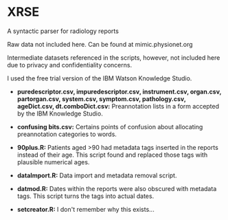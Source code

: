 # XRSE
A syntactic parser for radiology reports

Raw data not included here. Can be found at mimic.physionet.org

Intermediate datasets referenced in the scripts, however, not included here due to privacy and confidentiality concerns.

I used the free trial version of the IBM Watson Knowledge Studio.

- **puredescriptor.csv, impuredescriptor.csv, instrument.csv, organ.csv, partorgan.csv, system.csv, symptom.csv, pathology.csv, ageDict.csv, dt.comboDict.csv:** Preannotation lists in a form accepted by the IBM Knowledge Studio.

- **confusing bits.csv:** Certains points of confusion about allocating preannotation categories to words.

- **90plus.R:** Patients aged >90 had metadata tags inserted in the reports instead of their age. This script found and replaced those tags with plausible numerical ages.

- **dataImport.R:** Data import and metadata removal script.

- **datmod.R:** Dates within the reports were also obscured with metadata tags. This script turns the tags into actual dates.

- **setcreator.R:** I don't remember why this exists...